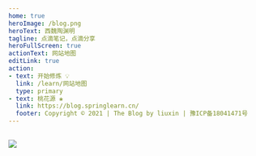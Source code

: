 ```yaml
---
home: true
heroImage: /blog.png
heroText: 西魏陶渊明
tagline: 点滴笔记，点滴分享
heroFullScreen: true
actionText: 网站地图
editLink: true
action:
- text: 开始修炼 💡
  link: /learn/网站地图
  type: primary
- text: 桃花源 ❀
  link: https://blog.springlearn.cn/
  footer: Copyright © 2021 | The Blog by liuxin | 豫ICP备18041471号
---
```


## <Badge text="程序猿" color="#4D96FF"/> <Badge text="上号" color="#6BCB77" />  <Badge text="打怪" color="#FF6B6B" /> <Badge text="升级" color="#8479E1" />  <Badge text="写Bug" color="grey" />

![](https://www.jetbrains.com/idea/img/screenshots/idea_overview_5_1.png)



